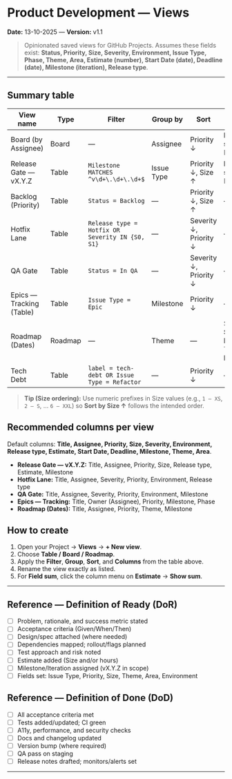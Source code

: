 # Product Development — Views

**Date:** 13-10-2025 — **Version:** v1.1

> Opinionated saved views for GitHub Projects. Assumes these fields exist: **Status, Priority, Size, Severity, Environment, Issue Type, Phase, Theme, Area, Estimate (number), Start Date (date), Deadline (date), Milestone (iteration), Release type**.

---

## Summary table

| View name                   | Type    | Filter                                                                 | Group by       | Sort                           | Extras                    |
|-----------------------------|---------|------------------------------------------------------------------------|----------------|--------------------------------|---------------------------|
| Board (by Assignee)         | Board   | —                                                                      | Assignee       | Priority ↓                     | **Field sum:** Estimate   |
| Release Gate — vX.Y.Z       | Table   | `Milestone MATCHES ^v\d+\.\d+\.\d+$`                              | Issue Type     | Priority ↓, Size ↑             | **Field sum:** Estimate   |
| Backlog (Priority)          | Table   | `Status = Backlog`                                                     | —              | Priority ↓, Size ↑             | —                         |
| Hotfix Lane                 | Table   | `Release type = Hotfix OR Severity IN {S0, S1}`                      | —              | Severity ↓, Priority ↓         | —                         |
| QA Gate                     | Table   | `Status = In QA`                                                       | —              | Severity ↓, Priority ↓         | —                         |
| Epics — Tracking (Table)    | Table   | `Issue Type = Epic`                                                    | Milestone      | Priority ↓                     | —                         |
| Roadmap (Dates)             | Roadmap | —                                                                      | Theme          | —                              | Start = **Start Date** · Target = **Deadline** |
| Tech Debt                   | Table   | `label = tech-debt OR Issue Type = Refactor`                           | —              | Priority ↓                     | —                         |

> **Tip (Size ordering):** Use numeric prefixes in Size values (e.g., `1 – XS`, `2 – S`, … `6 – XXL`) so **Sort by Size ↑** follows the intended order.

## Recommended columns per view

Default columns: **Title, Assignee, Priority, Size, Severity, Environment, Release type, Estimate, Start Date, Deadline, Milestone, Theme, Area**.

- **Release Gate — vX.Y.Z:** Title, Assignee, Priority, Size, Release type, Estimate, Milestone
- **Hotfix Lane:** Title, Assignee, Severity, Priority, Environment, Release type
- **QA Gate:** Title, Assignee, Severity, Priority, Environment, Milestone
- **Epics — Tracking:** Title, Owner (Assignee), Priority, Milestone, Phase
- **Roadmap (Dates):** Title, Assignee, Priority, Theme, Milestone

## How to create

1) Open your Project → **Views** → **+ New view**.  
2) Choose **Table / Board / Roadmap**.  
3) Apply the **Filter**, **Group**, **Sort**, and **Columns** from the table above.  
4) Rename the view exactly as listed.  
5) For **Field sum**, click the column menu on **Estimate** → **Show sum**.

---

## Reference — Definition of Ready (DoR)

- [ ] Problem, rationale, and success metric stated  
- [ ] Acceptance criteria (Given/When/Then)  
- [ ] Design/spec attached (where needed)  
- [ ] Dependencies mapped; rollout/flags planned  
- [ ] Test approach and risk noted  
- [ ] Estimate added (Size and/or hours)  
- [ ] Milestone/Iteration assigned (vX.Y.Z in scope)  
- [ ] Fields set: Issue Type, Priority, Size, Theme, Area, Environment  

## Reference — Definition of Done (DoD)

- [ ] All acceptance criteria met  
- [ ] Tests added/updated; CI green  
- [ ] A11y, performance, and security checks  
- [ ] Docs and changelog updated  
- [ ] Version bump (where required)  
- [ ] QA pass on staging  
- [ ] Release notes drafted; monitors/alerts set  

---
